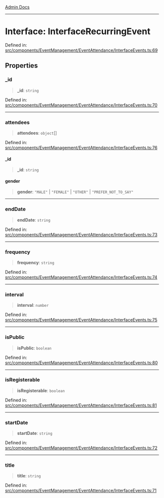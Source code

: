 [Admin Docs](/)

***

# Interface: InterfaceRecurringEvent

Defined in: [src/components/EventManagement/EventAttendance/InterfaceEvents.ts:69](https://github.com/hustlernik/talawa-admin/blob/fe326ed17e0fa5ad916ff9f383f63b5d38aedc7b/src/components/EventManagement/EventAttendance/InterfaceEvents.ts#L69)

## Properties

### \_id

> **\_id**: `string`

Defined in: [src/components/EventManagement/EventAttendance/InterfaceEvents.ts:70](https://github.com/hustlernik/talawa-admin/blob/fe326ed17e0fa5ad916ff9f383f63b5d38aedc7b/src/components/EventManagement/EventAttendance/InterfaceEvents.ts#L70)

***

### attendees

> **attendees**: `object`[]

Defined in: [src/components/EventManagement/EventAttendance/InterfaceEvents.ts:76](https://github.com/hustlernik/talawa-admin/blob/fe326ed17e0fa5ad916ff9f383f63b5d38aedc7b/src/components/EventManagement/EventAttendance/InterfaceEvents.ts#L76)

#### \_id

> **\_id**: `string`

#### gender

> **gender**: `"MALE"` \| `"FEMALE"` \| `"OTHER"` \| `"PREFER_NOT_TO_SAY"`

***

### endDate

> **endDate**: `string`

Defined in: [src/components/EventManagement/EventAttendance/InterfaceEvents.ts:73](https://github.com/hustlernik/talawa-admin/blob/fe326ed17e0fa5ad916ff9f383f63b5d38aedc7b/src/components/EventManagement/EventAttendance/InterfaceEvents.ts#L73)

***

### frequency

> **frequency**: `string`

Defined in: [src/components/EventManagement/EventAttendance/InterfaceEvents.ts:74](https://github.com/hustlernik/talawa-admin/blob/fe326ed17e0fa5ad916ff9f383f63b5d38aedc7b/src/components/EventManagement/EventAttendance/InterfaceEvents.ts#L74)

***

### interval

> **interval**: `number`

Defined in: [src/components/EventManagement/EventAttendance/InterfaceEvents.ts:75](https://github.com/hustlernik/talawa-admin/blob/fe326ed17e0fa5ad916ff9f383f63b5d38aedc7b/src/components/EventManagement/EventAttendance/InterfaceEvents.ts#L75)

***

### isPublic

> **isPublic**: `boolean`

Defined in: [src/components/EventManagement/EventAttendance/InterfaceEvents.ts:80](https://github.com/hustlernik/talawa-admin/blob/fe326ed17e0fa5ad916ff9f383f63b5d38aedc7b/src/components/EventManagement/EventAttendance/InterfaceEvents.ts#L80)

***

### isRegisterable

> **isRegisterable**: `boolean`

Defined in: [src/components/EventManagement/EventAttendance/InterfaceEvents.ts:81](https://github.com/hustlernik/talawa-admin/blob/fe326ed17e0fa5ad916ff9f383f63b5d38aedc7b/src/components/EventManagement/EventAttendance/InterfaceEvents.ts#L81)

***

### startDate

> **startDate**: `string`

Defined in: [src/components/EventManagement/EventAttendance/InterfaceEvents.ts:72](https://github.com/hustlernik/talawa-admin/blob/fe326ed17e0fa5ad916ff9f383f63b5d38aedc7b/src/components/EventManagement/EventAttendance/InterfaceEvents.ts#L72)

***

### title

> **title**: `string`

Defined in: [src/components/EventManagement/EventAttendance/InterfaceEvents.ts:71](https://github.com/hustlernik/talawa-admin/blob/fe326ed17e0fa5ad916ff9f383f63b5d38aedc7b/src/components/EventManagement/EventAttendance/InterfaceEvents.ts#L71)
